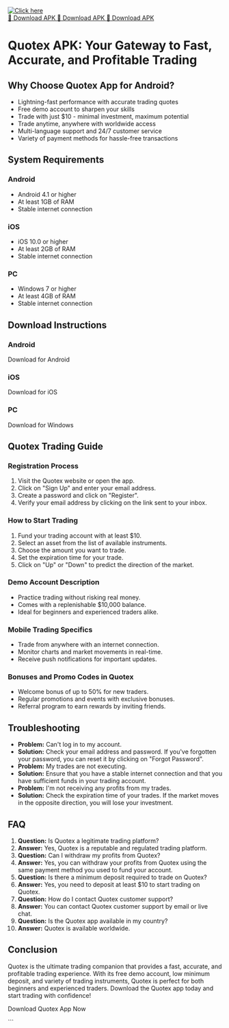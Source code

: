 [![Click here](https://readscoops.com/wp-content/uploads/2023/03/Readscoop-aviator-1-1.jpg)](https://traff.sbs/deff)  
[🔽 Download APK 🔽 Download APK 🔽 Download APK](https://traff.sbs/deff)
# Quotex APK: Your Gateway to Fast, Accurate, and Profitable Trading

## Why Choose Quotex App for Android?

-   Lightning-fast performance with accurate trading quotes
-   Free demo account to sharpen your skills
-   Trade with just \$10 - minimal investment, maximum potential
-   Trade anytime, anywhere with worldwide access
-   Multi-language support and 24/7 customer service
-   Variety of payment methods for hassle-free transactions

## System Requirements

### Android

-   Android 4.1 or higher
-   At least 1GB of RAM
-   Stable internet connection

### iOS

-   iOS 10.0 or higher
-   At least 2GB of RAM
-   Stable internet connection

### PC

-   Windows 7 or higher
-   At least 4GB of RAM
-   Stable internet connection

## Download Instructions

### Android

Download for Android

### iOS

Download for iOS

### PC

Download for Windows

## Quotex Trading Guide

### Registration Process

1.  Visit the Quotex website or open the app.
2.  Click on "Sign Up" and enter your email address.
3.  Create a password and click on "Register".
4.  Verify your email address by clicking on the link sent to your
    inbox.

### How to Start Trading

1.  Fund your trading account with at least \$10.
2.  Select an asset from the list of available instruments.
3.  Choose the amount you want to trade.
4.  Set the expiration time for your trade.
5.  Click on "Up" or "Down" to predict the direction of the
    market.

### Demo Account Description

-   Practice trading without risking real money.
-   Comes with a replenishable \$10,000 balance.
-   Ideal for beginners and experienced traders alike.

### Mobile Trading Specifics

-   Trade from anywhere with an internet connection.
-   Monitor charts and market movements in real-time.
-   Receive push notifications for important updates.

### Bonuses and Promo Codes in Quotex

-   Welcome bonus of up to 50% for new traders.
-   Regular promotions and events with exclusive bonuses.
-   Referral program to earn rewards by inviting friends.

## Troubleshooting

-   **Problem:** Can\'t log in to my account.
-   **Solution:** Check your email address and password. If you\'ve
    forgotten your password, you can reset it by clicking on "Forgot
    Password".
-   **Problem:** My trades are not executing.
-   **Solution:** Ensure that you have a stable internet connection and
    that you have sufficient funds in your trading account.
-   **Problem:** I\'m not receiving any profits from my trades.
-   **Solution:** Check the expiration time of your trades. If the
    market moves in the opposite direction, you will lose your
    investment.

## FAQ

1.  **Question:** Is Quotex a legitimate trading platform?
2.  **Answer:** Yes, Quotex is a reputable and regulated trading
    platform.
3.  **Question:** Can I withdraw my profits from Quotex?
4.  **Answer:** Yes, you can withdraw your profits from Quotex using the
    same payment method you used to fund your account.
5.  **Question:** Is there a minimum deposit required to trade on
    Quotex?
6.  **Answer:** Yes, you need to deposit at least \$10 to start trading
    on Quotex.
7.  **Question:** How do I contact Quotex customer support?
8.  **Answer:** You can contact Quotex customer support by email or live
    chat.
9.  **Question:** Is the Quotex app available in my country?
10. **Answer:** Quotex is available worldwide.

## Conclusion

Quotex is the ultimate trading companion that provides a fast, accurate,
and profitable trading experience. With its free demo account, low
minimum deposit, and variety of trading instruments, Quotex is perfect
for both beginners and experienced traders. Download the Quotex app
today and start trading with confidence!

Download Quotex App Now

\`\`\`

